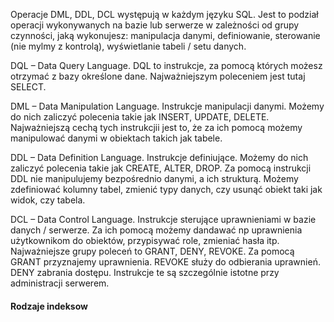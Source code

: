 Operacje DML, DDL, DCL występują w każdym języku SQL. Jest to podział operacji wykonywanych na bazie lub serwerze w zależności od grupy czynności, jaką wykonujesz: manipulacja danymi, definiowanie, sterowanie (nie mylmy z kontrolą), wyświetlanie tabeli / setu danych.

DQL – Data Query Language. DQL to instrukcje, za pomocą których możesz otrzymać z bazy określone dane. Najważniejszym poleceniem jest tutaj SELECT.

DML – Data Manipulation Language. Instrukcje manipulacji danymi. Możemy do nich zaliczyć polecenia takie jak INSERT, UPDATE, DELETE. Najważniejszą cechą tych instrukcjii jest to, że za ich pomocą możemy manipulować danymi w obiektach takich jak tabele.

DDL – Data Definition Language. Instrukcje definiujące. Możemy do nich zaliczyć polecenia takie jak CREATE, ALTER, DROP. Za pomocą instrukcji DDL nie manipulujemy bezpośrednio danymi, a ich strukturą. Możemy zdefiniować kolumny tabel, zmienić typy danych, czy usunąć obiekt taki jak widok, czy tabela.

DCL – Data Control Language. Instrukcje sterujące uprawnieniami w bazie danych / serwerze. Za ich pomocą możemy dandawać np uprawnienia użytkownikom do obiektów, przypisywać role, zmieniać hasła itp. Najważniejsze grupy poleceń to GRANT, DENY, REVOKE. Za pomocą GRANT przyznajemy uprawnienia. REVOKE służy do odbierania uprawnień. DENY zabrania dostępu. Instrukcje te są szczególnie istotne przy administracji serwerem.

#### Rodzaje indeksow

